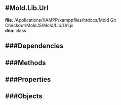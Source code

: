 
#Mold.Lib.Url
---------------------------------------

__file__: /Applications/XAMPP/xamppfiles/htdocs/Mold Git Checkout/MoldJS/Mold/Lib/Url.js  
__dna__: class  


	






###Dependencies
--------------




   
###Methods
--------------
 

 
  
###Properties
-------------


 

###Objects
------------



		
